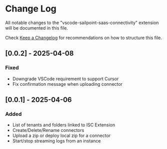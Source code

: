 # Change Log

All notable changes to the "vscode-sailpoint-saas-connectivity" extension will be documented in this file.

Check [Keep a Changelog](http://keepachangelog.com/) for recommendations on how to structure this file.

## [0.0.2] - 2025-04-08

### Fixed

- Downgrade VSCode requirement to support Cursor
- Fix confirmation message when uploading connector

## [0.0.1] - 2025-04-06

### Added

- List of tenants and folders linked to ISC Extension
- Create/Delete/Rename connectors
- Upload a zip or deploy local zip for a connector
- Start/stop streaming logs from an instance